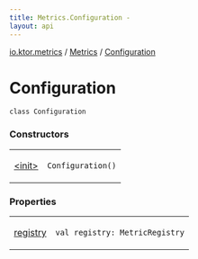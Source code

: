 ```yaml
---
title: Metrics.Configuration - 
layout: api
---
```


<div class='api-docs-breadcrumbs'><a href="../../index.html">io.ktor.metrics</a> / <a href="../index.html">Metrics</a> / <a href="./index.html">Configuration</a></div>

# Configuration

<div class="signature"><code><span class="keyword">class </span><span class="identifier">Configuration</span></code></div>

### Constructors

<table class="api-docs-table">
<tbody>
<tr>
<td markdown="1">

<a href="-init-.html">&lt;init&gt;</a>


</td>
<td markdown="1">
<div class="signature"><code><span class="identifier">Configuration</span><span class="symbol">(</span><span class="symbol">)</span></code></div>

</td>
</tr>
</tbody>
</table>

### Properties

<table class="api-docs-table">
<tbody>
<tr>
<td markdown="1">

<a href="registry.html">registry</a>


</td>
<td markdown="1">
<div class="signature"><code><span class="keyword">val </span><span class="identifier">registry</span><span class="symbol">: </span><span class="identifier">MetricRegistry</span></code></div>

</td>
</tr>
</tbody>
</table>
